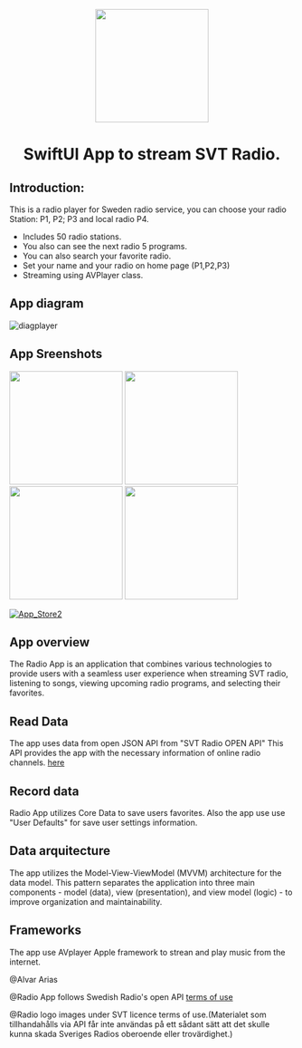 
<p align="center">
  <img src="https://user-images.githubusercontent.com/7523384/121326895-3ffc6800-c913-11eb-842f-62ff6dd24591.png"  width="200">
  <h1 align="center">SwiftUI App to stream SVT Radio.</h1>
</p>

## Introduction: 
This is a radio player for Sweden radio service,  you can choose your radio Station: P1, P2; P3 and local radio P4.
- Includes 50 radio stations.
- You also can see the next radio 5 programs. 
- You can also search your favorite radio.
- Set your name and your radio on home page (P1,P2,P3)
- Streaming using AVPlayer class.

## App diagram 

![diagplayer](https://user-images.githubusercontent.com/7523384/211632933-773b4920-5546-4fa4-bac0-233724276fd0.png)

## App Sreenshots 
<p align="left">
  <img src="https://user-images.githubusercontent.com/7523384/211545478-6bff4e7f-8889-4ff3-a15d-8cdc6e7b3516.png"  width="200">
  <img src="https://user-images.githubusercontent.com/7523384/211545643-c1f57a91-5c05-40ec-ad65-d8598a09237f.png"  width="200">
  <img src="https://user-images.githubusercontent.com/7523384/211545768-d44d2897-ac24-4968-b47d-588f3cb4145d.png" width="200">
  <img src="https://user-images.githubusercontent.com/7523384/211546414-0c077829-953f-4dfb-8dd0-eeed07d9c815.png"  width="200">
</p>



[![App_Store2](https://user-images.githubusercontent.com/7523384/212071129-1d9c5f09-f073-4c20-871f-a0697635f475.png)](https://apps.apple.com/us/app/itunes-connect/id376771144)

## App overview 
The Radio App is an application that combines various technologies to provide users with a seamless user experience when streaming SVT radio, listening to songs, viewing upcoming radio programs, and selecting their favorites. 

## Read Data
The app uses data from open JSON API from "SVT Radio OPEN API" 
This API provides the app with the necessary information of online radio channels. [here](https://sverigesradio.se/oppetapi)

## Record data
Radio App utilizes Core Data to save users favorites. 
Also the app use use "User Defaults" for save user settings information.

## Data arquitecture
The app utilizes the Model-View-ViewModel (MVVM) architecture for the data model.
This pattern separates the application into three main components - model (data), view (presentation), and view model (logic) - to improve organization and maintainability. 

## Frameworks
The app use AVplayer Apple framework to strean and play music from the internet.

@Alvar Arias

@Radio App follows Swedish Radio's open API [terms of use](https://sverigesradio.se/artikel/this-is-swedish-radios-open-api) 

@Radio logo images under SVT licence terms of use.(Materialet som tillhandahålls via API får inte användas på ett sådant sätt att det skulle kunna skada Sveriges Radios oberoende eller trovärdighet.)



